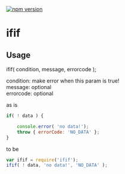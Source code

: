 [![npm version](https://img.shields.io/npm/v/ifif.svg?style=flat-square)](https://www.npmjs.com/package/ifif)

# ifif


## Usage

ifif( condition, message, errorcode );  
  
  
condition: make error when this param is true!  
message: optional  
errorcode: optional  
  
as is
```javascript
if( ! data ) {

	console.error( 'no data!');
	throw { errorCode: 'NO_DATA' };
}
```

to be
```javascript
var ifif = require('ifif');
ifif( ! data, 'no data!', 'NO_DATA' );
```
